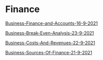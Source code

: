 # Finance

[Business-Finance-and-Accounts-16-9-2021](Business-Finance-and-Accounts-16-9-2021)

[Business-Break-Even-Analysis-23-9-2021](Business-Break-Even-Analysis-23-9-2021)

[Business-Costs-And-Revenues-22-9-2021](Business-Costs-And-Revenues-22-9-2021)

[Business-Sources-Of-Finance-21-9-2021](Business-Sources-Of-Finance-21-9-2021)


